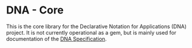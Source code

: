 # DNA - Core
This is the core library for the Declarative Notation for Applications (DNA) project. It is not currently operational as a gem, but is mainly used for documentation of the [DNA Specification](https://github.com/upgrade-solutions/dna/wiki).
